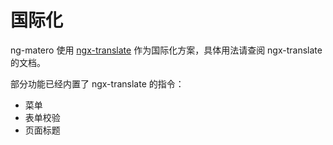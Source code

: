 # 国际化

ng-matero 使用 [ngx-translate](https://github.com/ngx-translate/core) 作为国际化方案，具体用法请查阅 ngx-translate 的文档。

部分功能已经内置了 ngx-translate 的指令：

* 菜单
* 表单校验
* 页面标题

